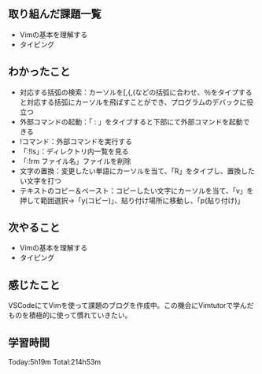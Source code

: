 ## 取り組んだ課題一覧
 - Vimの基本を理解する
 - タイピング
## わかったこと
 - 対応する括弧の検索：カーソルを[,{,(などの括弧に合わせ、％をタイプすると対応する括弧にカーソルを飛ばすことができ、プログラムのデバックに役立つ
 - 外部コマンドの起動：「 : 」をタイプすると下部にて外部コマンドを起動できる
 - !コマンド：外部コマンドを実行する
 - 「:!ls」：ディレクトリ内一覧を見る
 - 「:!rm ファイル名」ファイルを削除
 - 文字の置換：変更したい単語にカーソルを当て、「R」をタイプし、置換したい文字を打つ
 - テキストのコピー＆ペースト：コピーしたい文字にカーソルを当て、「v」を押して範囲選択→「y(コピー)」、貼り付け場所に移動し、「p(貼り付け)」
## 次やること
 - Vimの基本を理解する
 - タイピング
## 感じたこと
VSCodeにてVimを使って課題のブログを作成中。この機会にVimtutorで学んだものを積極的に使って慣れていきたい。
## 学習時間
Today:5h19m  Total:214h53m